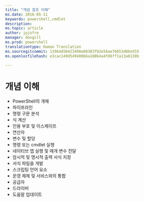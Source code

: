 ```yaml
---
title: "개념 참조 이해"
ms.date: 2016-05-11
keywords: powershell,cmdlet
description: 
ms.topic: article
author: jpjofre
manager: dongill
ms.prod: powershell
translationtype: Human Translation
ms.sourcegitcommit: 119b4d50423498e08383f02e56ae76653d06e555
ms.openlocfilehash: e3cac149d549400b6a180b4a4fd6ff1a13a8130b

---
```


# 개념 이해

*  PowerShell의 개체  
*  파이프라인
*  명령 구문 분석
*  식 계산
*  인용 부호 및 이스케이프
*  연산자
*  변수 및 할당
*  명령 또는 cmdlet 실행
*  네이티브 앱 실행 및 매개 변수 전달
*  암시적 및 명시적 출력 서식 지정
*  서식 파일을 개발
*  스크립팅 언어 요소
*  운영 체제 및 서비스와의 통합
*  공급자
*  드라이버
*  도움말 업데이트 




<!--HONumber=Sep16_HO5-->



